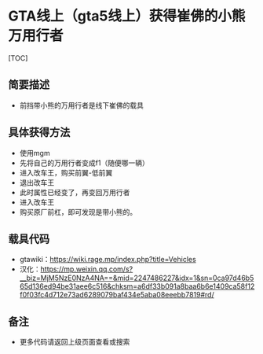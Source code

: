 



# GTA线上（gta5线上）获得崔佛的小熊万用行者



[TOC]


##  简要描述

- 前挡带小熊的万用行者是线下崔佛的载具



## 具体获得方法
- 使用mgm
- 先将自己的万用行者变成f1（随便哪一辆）
- 进入改车王，购买前翼-低前翼
- 退出改车王
- 此时属性已经变了，再变回万用行者
- 进入改车王
- 购买原厂前杠，即可发现是带小熊的。
## 载具代码
- gtawiki：https://wiki.rage.mp/index.php?title=Vehicles<BR>
- 汉化：https://mp.weixin.qq.com/s?__biz=MjM5NzE0NzA4NA==&mid=2247486227&idx=1&sn=0ca97d46b565d136ed94be31aee6c516&chksm=a6df33b091a8baa6b6e1409ca58f12f0f03fc4d712e73ad6289079baf434e5aba08eeebb7819#rd/

## 备注

- 更多代码请返回上级页面查看或搜索
